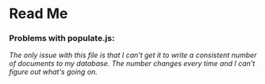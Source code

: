 
Read Me
=======

### **Problems with populate.js:**

*The only issue with this file is that I can't get it to write a
consistent number of documents to my database. The number changes every
time and I can't figure out what's going on.*
